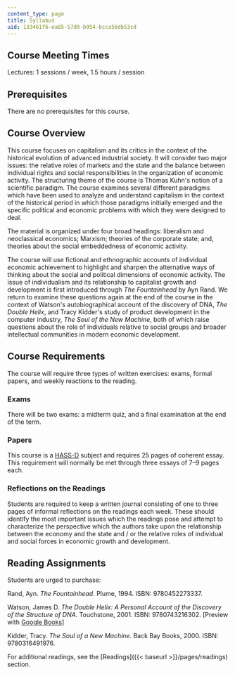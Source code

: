 ```yaml
---
content_type: page
title: Syllabus
uid: 133461f6-ea85-57d0-b954-bcca56db53cd
---
```


Course Meeting Times
--------------------

Lectures: 1 sessions / week, 1.5 hours / session

Prerequisites
-------------

There are no prerequisites for this course.

Course Overview
---------------

This course focuses on capitalism and its critics in the context of the historical evolution of advanced industrial society. It will consider two major issues: the relative roles of markets and the state and the balance between individual rights and social responsibilities in the organization of economic activity. The structuring theme of the course is Thomas Kuhn's notion of a scientific paradigm. The course examines several different paradigms which have been used to analyze and understand capitalism in the context of the historical period in which those paradigms initially emerged and the specific political and economic problems with which they were designed to deal.

The material is organized under four broad headings: liberalism and neoclassical economics; Marxism; theories of the corporate state; and, theories about the social embeddedness of economic activity.

The course will use fictional and ethnographic accounts of individual economic achievement to highlight and sharpen the alternative ways of thinking about the social and political dimensions of economic activity. The issue of individualism and its relationship to capitalist growth and development is first introduced through _The Fountainhead_ by Ayn Rand. We return to examine these questions again at the end of the course in the context of Watson's autobiographical account of the discovery of DNA, _The Double Helix_, and Tracy Kidder's study of product development in the computer industry, _The Soul of the New Machine_, both of which raise questions about the role of individuals relative to social groups and broader intellectual communities in modern economic development.

Course Requirements
-------------------

The course will require three types of written exercises: exams, formal papers, and weekly reactions to the reading.

### Exams

There will be two exams: a midterm quiz, and a final examination at the end of the term.

### Papers

This course is a [HASS-D](http://web.mit.edu/hassreq/) subject and requires 25 pages of coherent essay. This requirement will normally be met through three essays of 7–9 pages each.

### Reflections on the Readings

Students are required to keep a written journal consisting of one to three pages of informal reflections on the readings each week. These should identify the most important issues which the readings pose and attempt to characterize the perspective which the authors take upon the relationship between the economy and the state and / or the relative roles of individual and social forces in economic growth and development.

Reading Assignments
-------------------

Students are urged to purchase:

Rand, Ayn. _The Fountainhead_. Plume, 1994. ISBN: 9780452273337.

Watson, James D. _The Double Helix: A Personal Account of the Discovery of the Structure of DNA_. Touchstone, 2001. ISBN: 9780743216302. \[Preview with [Google Books](http://books.google.com/books?id=CESjmRQtfrUC&printsec=frontcover&dq=double+helix+preview&hl=en&sa=X&ei=kT5-U6DuN4fUsATQ-YGABg&ved=0CDYQ6AEwAg#v=onepage&q=double%20helix%20preview&f=false)\]

Kidder, Tracy. _The Soul of a New Machine_. Back Bay Books, 2000. ISBN: 9780316491976.

For additional readings, see the [Readings]({{< baseurl >}}/pages/readings) section.